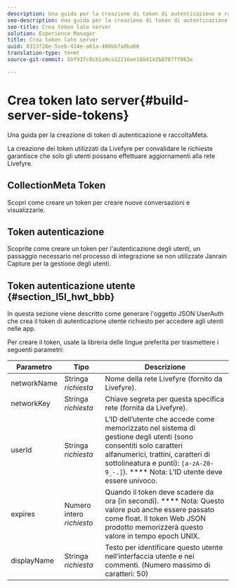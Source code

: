 ```yaml
---
description: Una guida per la creazione di token di autenticazione e raccoltaMeta.
seo-description: Una guida per la creazione di token di autenticazione e raccoltaMeta.
seo-title: Crea token lato server
solution: Experience Manager
title: Crea token lato server
uuid: 8313f26e-5ceb-414e-a61a-480bb7a8ba66
translation-type: tm+mt
source-git-commit: 5bf937c8cb1a9ca12216ee1884142b8787ff063e

---
```



# Crea token lato server{#build-server-side-tokens}

Una guida per la creazione di token di autenticazione e raccoltaMeta.

La creazione dei token utilizzati da Livefyre per convalidare le richieste garantisce che solo gli utenti possano effettuare aggiornamenti alla rete Livefyre.

## CollectionMeta Token

Scopri come creare un token per creare nuove conversazioni e visualizzarle.

## Token autenticazione

Scoprite come creare un token per l'autenticazione degli utenti, un passaggio necessario nel processo di integrazione se non utilizzate Janrain Capture per la gestione degli utenti.

## Token autenticazione utente {#section_l5l_hwt_bbb}

In questa sezione viene descritto come generare l'oggetto JSON UserAuth che crea il token di autenticazione utente richiesto per accedere agli utenti nelle app.

Per creare il token, usate la libreria delle lingue preferita per trasmettere i seguenti parametri:

| Parametro | Tipo | Descrizione |
|---|---|---|
| networkName | Stringa *richiesta* | Nome della rete Livefyre (fornito da Livefyre). |
| networkKey | Stringa *richiesta* | Chiave segreta per questa specifica rete (fornita da Livefyre). |
| userId | Stringa *richiesta* | L’ID dell’utente che accede come memorizzato nel sistema di gestione degli utenti (sono consentiti solo caratteri alfanumerici, trattini, caratteri di sottolineatura e punti): `[a-zA-Z0-9_-.]`). **** Nota: L'ID utente deve essere univoco. |
| expires | Numero intero *richiesto* | Quando il token deve scadere da ora (in secondi). **** Nota: Questo valore può anche essere passato come float. Il token Web JSON prodotto memorizzerà questo valore in tempo epoch UNIX. |
| displayName | Stringa *richiesta* | Testo per identificare questo utente nell’interfaccia utente e nei commenti. (Numero massimo di caratteri: 50) |

